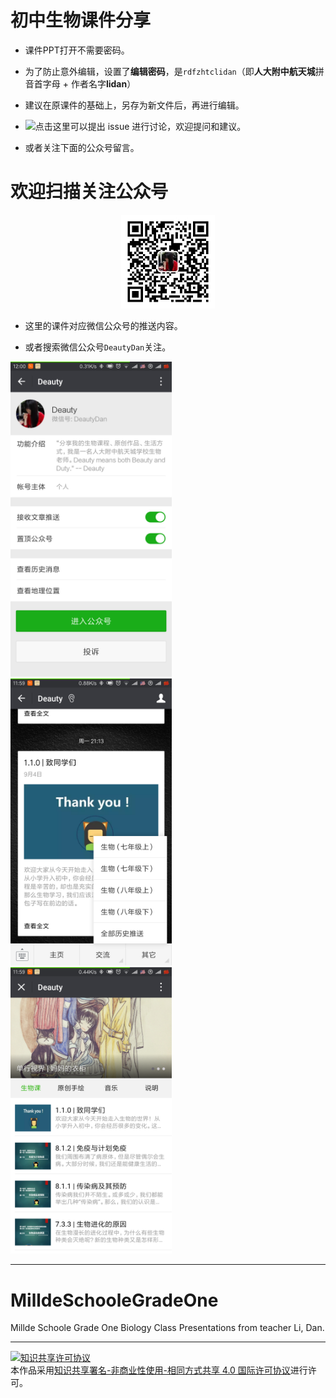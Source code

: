 # 初中生物课件分享

- 课件PPT打开不需要密码。

- 为了防止意外编辑，设置了**编辑密码**，是`rdfzhtclidan`（即**人大附中航天城**拼音首字母 + 作者名字**lidan**）

- 建议在原课件的基础上，另存为新文件后，再进行编辑。

- ![点击这里可以提出 issue 进行讨论](https://github.com/deauty/MilldeSchooleGradeOne/issues/new)，欢迎提问和建议。

- 或者关注下面的公众号留言。

# 欢迎扫描关注公众号

<p align="center"> 
  <img src="Figures/deauty_qr_8cm.jpg" width="150" />
</p> 

- 这里的课件对应微信公众号的推送内容。

- 或者搜索微信公众号``DeautyDan``关注。

<img src="Figures/deauty_1.png" width="258" />  <img src="Figures/deauty_2.png" width="258" />  <img src="Figures/deauty_3.png" width="258" />

-----------------------------

# MilldeSchooleGradeOne
Millde Schoole Grade One Biology Class Presentations from teacher Li, Dan.

------------------
<a rel="license" href="http://creativecommons.org/licenses/by-nc-sa/4.0/"><img alt="知识共享许可协议" style="border-width:0" src="https://i.creativecommons.org/l/by-nc-sa/4.0/88x31.png" /></a><br />本作品采用<a rel="license" href="http://creativecommons.org/licenses/by-nc-sa/4.0/">知识共享署名-非商业性使用-相同方式共享 4.0 国际许可协议</a>进行许可。
